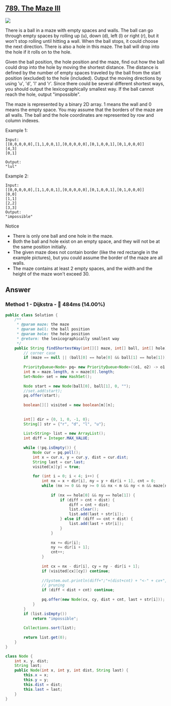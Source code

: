 ## [789. The Maze III](https://www.lintcode.com/problem/the-maze-iii/description)

![](https://github.com/weltond/DataStructure/blob/master/hard.PNG)

There is a ball in a maze with empty spaces and walls. The ball can go through empty spaces by rolling up (u), down (d), left (l) or right (r), but it won't stop rolling until hitting a wall. When the ball stops, it could choose the next direction. There is also a hole in this maze. The ball will drop into the hole if it rolls on to the hole.

Given the ball position, the hole position and the maze, find out how the ball could drop into the hole by moving the shortest distance. The distance is defined by the number of empty spaces traveled by the ball from the start position (excluded) to the hole (included). Output the moving directions by using 'u', 'd', 'l' and 'r'. Since there could be several different shortest ways, you should output the lexicographically smallest way. If the ball cannot reach the hole, output "impossible".

The maze is represented by a binary 2D array. 1 means the wall and 0 means the empty space. You may assume that the borders of the maze are all walls. The ball and the hole coordinates are represented by row and column indexes.

Example 1:

```
Input:
[[0,0,0,0,0],[1,1,0,0,1],[0,0,0,0,0],[0,1,0,0,1],[0,1,0,0,0]]
[4,3]
[0,1]

Output:
"lul"
```

Example 2:

```
Input:
[[0,0,0,0,0],[1,1,0,0,1],[0,0,0,0,0],[0,1,0,0,1],[0,1,0,0,0]]
[0,0]
[1,1]
[2,2]
[3,3]
Output:
"impossible"
```

Notice
- There is only one ball and one hole in the maze.
- Both the ball and hole exist on an empty space, and they will not be at the same position initially.
- The given maze does not contain border (like the red rectangle in the example pictures), but you could assume the border of the maze are all walls.
- The maze contains at least 2 empty spaces, and the width and the height of the maze won't exceed 30.

## Answer
### Method 1 - Dijkstra - :turtle: 484ms (14.00%)

```java
public class Solution {
    /**
     * @param maze: the maze
     * @param ball: the ball position
     * @param hole: the hole position
     * @return: the lexicographically smallest way
     */
    public String findShortestWay(int[][] maze, int[] ball, int[] hole) {
        // corner case
        if (maze == null || (ball[0] == hole[0] && ball[1] == hole[1])) return "impossible";
        
        PriorityQueue<Node> pq= new PriorityQueue<Node>((o1, o2) -> o1.dist - o2.dist);
        int m = maze.length, n = maze[0].length;
        Set<Node> set = new HashSet();
        
        Node start = new Node(ball[0], ball[1], 0, "");
        //set.add(start);
        pq.offer(start);
        
        boolean[][] visited = new boolean[m][n];
        
        
        int[] dir = {0, 1, 0, -1, 0};
        String[] str = {"r", "d", "l", "u"};
        
        List<String> list = new ArrayList();
        int diff = Integer.MAX_VALUE;
        
        while (!pq.isEmpty()) {
            Node cur = pq.poll();
            int x = cur.x, y = cur.y, dist = cur.dist;
            String last = cur.last;
            visited[x][y] = true;
            
            for (int i = 0; i < 4; i++) {
                int nx = x + dir[i], ny = y + dir[i + 1], cnt = 0;
                while (nx >= 0 && ny >= 0 && nx < m && ny < n && maze[nx][ny] == 0) {
                    
                    if (nx == hole[0] && ny == hole[1]) {
                        if (diff > cnt + dist) {
                            diff = cnt + dist;
                            list.clear();
                            list.add(last + str[i]);
                        } else if (diff == cnt + dist) {
                            list.add(last + str[i]);
                        }
                    }
                    
                    nx += dir[i];
                    ny += dir[i + 1];
                    cnt++;
                }
                
                int cx = nx - dir[i], cy = ny - dir[i + 1];
                if (visited[cx][cy]) continue;
                
                //System.out.println(diff+";"+(dist+cnt) + "<-" + cx+","+cy + "==" + last + str[i]);
                // pruning
                if (diff < dist + cnt) continue;
                
                pq.offer(new Node(cx, cy, dist + cnt, last + str[i]));
            }
        }
        if (list.isEmpty())
            return "impossible";
            
        Collections.sort(list);
        
        return list.get(0);
    }
}

class Node {
    int x, y, dist;
    String last;
    public Node(int x, int y, int dist, String last) {
        this.x = x;
        this.y = y;
        this.dist = dist;
        this.last = last;
    }
}
```
